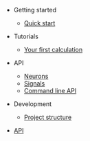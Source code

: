 <!-- docs/_sidebar.md -->

- Getting started
    - [Quick start](/)

- Tutorials
    - [Your first calculation](tutorial.md)

- API
    - [Neurons](neurons.md)
    - [Signals](signals.md)
    - [Command line API](commandlineapi.md)

- Development
    - [Project structure](development.md)


- [API](api.md)
